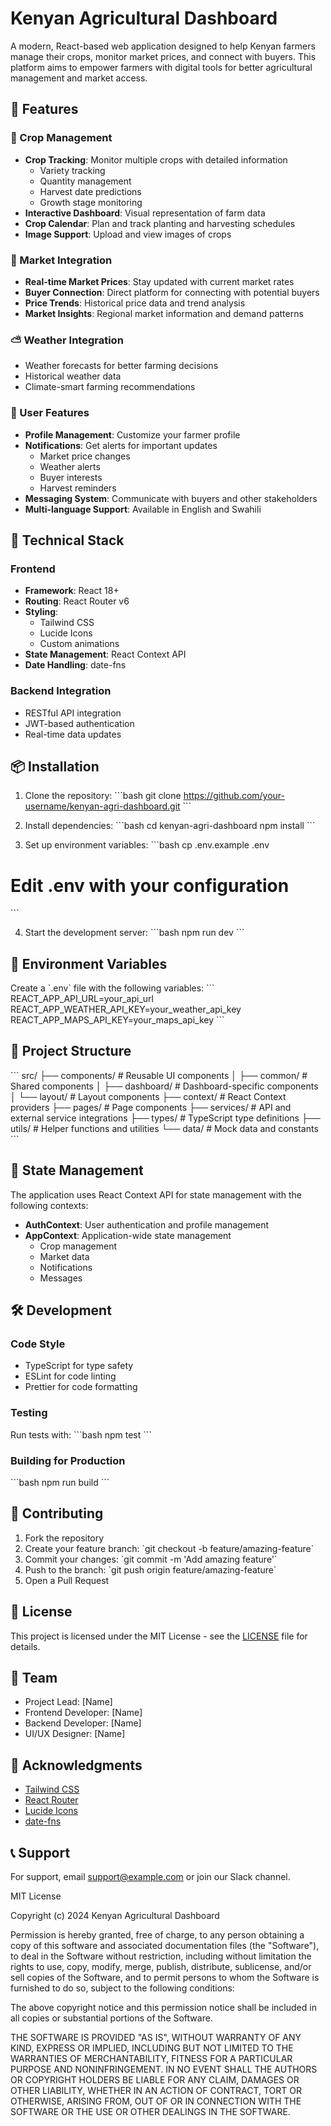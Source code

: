 # Kenyan Agricultural Dashboard

A modern, React-based web application designed to help Kenyan farmers manage their crops, monitor market prices, and connect with buyers. This platform aims to empower farmers with digital tools for better agricultural management and market access.

## 🌟 Features

### 🌾 Crop Management
- **Crop Tracking**: Monitor multiple crops with detailed information
  - Variety tracking
  - Quantity management
  - Harvest date predictions
  - Growth stage monitoring
- **Interactive Dashboard**: Visual representation of farm data
- **Crop Calendar**: Plan and track planting and harvesting schedules
- **Image Support**: Upload and view images of crops

### 🏪 Market Integration
- **Real-time Market Prices**: Stay updated with current market rates
- **Buyer Connection**: Direct platform for connecting with potential buyers
- **Price Trends**: Historical price data and trend analysis
- **Market Insights**: Regional market information and demand patterns

### ⛅ Weather Integration
- Weather forecasts for better farming decisions
- Historical weather data
- Climate-smart farming recommendations

### 📱 User Features
- **Profile Management**: Customize your farmer profile
- **Notifications**: Get alerts for important updates
  - Market price changes
  - Weather alerts
  - Buyer interests
  - Harvest reminders
- **Messaging System**: Communicate with buyers and other stakeholders
- **Multi-language Support**: Available in English and Swahili

## 🔧 Technical Stack

### Frontend
- **Framework**: React 18+
- **Routing**: React Router v6
- **Styling**: 
  - Tailwind CSS
  - Lucide Icons
  - Custom animations
- **State Management**: React Context API
- **Date Handling**: date-fns

### Backend Integration
- RESTful API integration
- JWT-based authentication
- Real-time data updates

## 📦 Installation

1. Clone the repository:
\`\`\`bash
git clone https://github.com/your-username/kenyan-agri-dashboard.git
\`\`\`

2. Install dependencies:
\`\`\`bash
cd kenyan-agri-dashboard
npm install
\`\`\`

3. Set up environment variables:
\`\`\`bash
cp .env.example .env
# Edit .env with your configuration
\`\`\`

4. Start the development server:
\`\`\`bash
npm run dev
\`\`\`

## 🔐 Environment Variables

Create a \`.env\` file with the following variables:
\`\`\`
REACT_APP_API_URL=your_api_url
REACT_APP_WEATHER_API_KEY=your_weather_api_key
REACT_APP_MAPS_API_KEY=your_maps_api_key
\`\`\`

## 📁 Project Structure

\`\`\`
src/
├── components/           # Reusable UI components
│   ├── common/          # Shared components
│   ├── dashboard/       # Dashboard-specific components
│   └── layout/          # Layout components
├── context/             # React Context providers
├── pages/               # Page components
├── services/            # API and external service integrations
├── types/              # TypeScript type definitions
├── utils/              # Helper functions and utilities
└── data/               # Mock data and constants
\`\`\`

## 🔄 State Management

The application uses React Context API for state management with the following contexts:
- **AuthContext**: User authentication and profile management
- **AppContext**: Application-wide state management
  - Crop management
  - Market data
  - Notifications
  - Messages

## 🛠️ Development

### Code Style
- TypeScript for type safety
- ESLint for code linting
- Prettier for code formatting

### Testing
Run tests with:
\`\`\`bash
npm test
\`\`\`

### Building for Production
\`\`\`bash
npm run build
\`\`\`

## 🤝 Contributing

1. Fork the repository
2. Create your feature branch: \`git checkout -b feature/amazing-feature\`
3. Commit your changes: \`git commit -m 'Add amazing feature'\`
4. Push to the branch: \`git push origin feature/amazing-feature\`
5. Open a Pull Request

## 📄 License

This project is licensed under the MIT License - see the [LICENSE](LICENSE) file for details.

## 👥 Team

- Project Lead: [Name]
- Frontend Developer: [Name]
- Backend Developer: [Name]
- UI/UX Designer: [Name]

## 🙏 Acknowledgments

- [Tailwind CSS](https://tailwindcss.com/)
- [React Router](https://reactrouter.com/)
- [Lucide Icons](https://lucide.dev/)
- [date-fns](https://date-fns.org/)

## 📞 Support

For support, email support@example.com or join our Slack channel.


MIT License

Copyright (c) 2024 Kenyan Agricultural Dashboard

Permission is hereby granted, free of charge, to any person obtaining a copy
of this software and associated documentation files (the "Software"), to deal
in the Software without restriction, including without limitation the rights
to use, copy, modify, merge, publish, distribute, sublicense, and/or sell
copies of the Software, and to permit persons to whom the Software is
furnished to do so, subject to the following conditions:

The above copyright notice and this permission notice shall be included in all
copies or substantial portions of the Software.

THE SOFTWARE IS PROVIDED "AS IS", WITHOUT WARRANTY OF ANY KIND, EXPRESS OR
IMPLIED, INCLUDING BUT NOT LIMITED TO THE WARRANTIES OF MERCHANTABILITY,
FITNESS FOR A PARTICULAR PURPOSE AND NONINFRINGEMENT. IN NO EVENT SHALL THE
AUTHORS OR COPYRIGHT HOLDERS BE LIABLE FOR ANY CLAIM, DAMAGES OR OTHER
LIABILITY, WHETHER IN AN ACTION OF CONTRACT, TORT OR OTHERWISE, ARISING FROM,
OUT OF OR IN CONNECTION WITH THE SOFTWARE OR THE USE OR OTHER DEALINGS IN THE
SOFTWARE.
